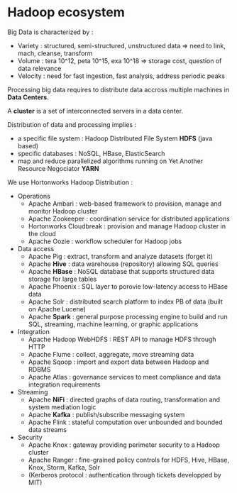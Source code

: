 # Hadoop ecosystem

Big Data is characterized by :
- Variety : structured, semi-structured, unstructured data => need to link, mach, cleanse, transform
- Volume : tera 10^12, peta 10^15, exa 10^18 => storage cost, question of data relevance
- Velocity : need for fast ingestion, fast analysis, address periodic peaks

Processing big data requires to distribute data accross multiple machines in **Data Centers**.

A **cluster** is a set of interconnected servers in a data center.

Distribution of data and processing implies :
- a specific file system : Hadoop Distributed File System **HDFS** (java based)
- specific databases : NoSQL, HBase, ElasticSearch
- map and reduce parallelized algorithms running on Yet Another Resource Negociator **YARN**

We use Hortonworks Hadoop Distribution :
- Operations
  - Apache Ambari : web-based framework to provision, manage and monitor Hadoop cluster
  - Apache Zookeeper : coordination service for distributed applications
  - Hortonworks Cloudbreak : provision and manage Hadoop cluster in the cloud
  - Apache Oozie : workflow scheduler for Hadoop jobs
- Data access
  - Apache Pig : extract, transform and analyze datasets (forget it)
  - Apache **Hive** : data warehouse (repository) allowing SQL queries
  - Apache **HBase** : NoSQL database that supports structured data storage for large tables
  - Apache Phoenix : SQL layer to porovie low-latency access to HBase data
  - Apache Solr : distributed search platform to index PB of data (built on Apache Lucene)
  - Apache **Spark** : general purpose processing engine to build and run SQL, streaming, machine learning, or graphic applications
- Integration
  - Apache Hadoop WebHDFS : REST API to manage HDFS through HTTP
  - Apache Flume : collect, aggregate, move streaming data
  - Apache Sqoop : import and export data between Hadoop and RDBMS
  - Apache Atlas : governance services to meet compliance and data integration requirements
- Streaming
  - Apache **NiFi** : directed graphs of data routing, transformation and system mediation logic
  - Apache **Kafka** : publish/subscribe messaging system
  - Apache Flink : stateful computation over unbounded and bounded data streams
- Security
  - Apache Knox : gateway providing perimeter security to a Hadoop cluster
  - Apache Ranger : fine-grained policy controls for HDFS, Hive, HBase, Knox, Storm, Kafka, Solr
  - (Kerberos protocol : authentication through tickets developped by MIT)









